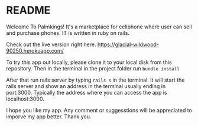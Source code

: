 # README


Welcome To Palmkings! It's a marketplace for cellphone where user can sell and purchase phones. IT is written in ruby on rails.

Check out the live version right here.
https://glacial-wildwood-90250.herokuapp.com/

To try this app out locally, please clone it to your local disk from this repository.
Then in the terminal in the project folder run
``` bundle install ```

After that run rails server by typing ```rails s``` in the terminal. It will start the rails server and show an address in the terminal usually ending in port:3000. Typically the address where you can access the app is localhost:3000.

I hope you like my app. Any comment or suggesstions will be appreciated to imporve my app better. Thank you.

